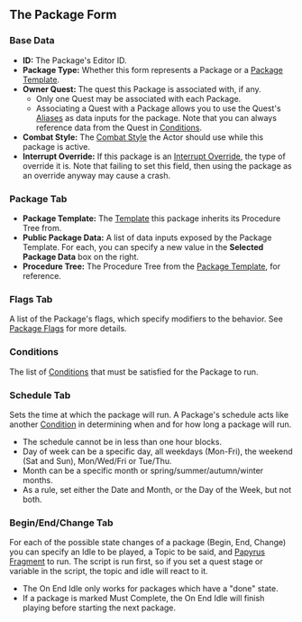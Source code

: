 ## The Package Form

### Base Data

-   **ID:** The Package's Editor ID.
-   **Package Type:** Whether this form represents a Package or a [Package Template](https://ck.uesp.net/wiki/Category:Package_Templates "Category:Package Templates").
-   **Owner Quest:** The quest this Package is associated with, if any.
    -   Only one Quest may be associated with each Package.
    -   Associating a Quest with a Package allows you to use the Quest's [Aliases](https://ck.uesp.net/wiki/Quest_Alias_Tab "Quest Alias Tab") as data inputs for the package. Note that you can always reference data from the Quest in [Conditions](https://ck.uesp.net/wiki/Conditions "Conditions").
-   **Combat Style:** The [Combat Style](https://ck.uesp.net/wiki/Combat_Style "Combat Style") the Actor should use while this package is active.
-   **Interrupt Override:** If this package is an [Interrupt Override](https://ck.uesp.net/wiki/Interrupt_Override_Packages "Interrupt Override Packages"), the type of override it is. Note that failing to set this field, then using the package as an override anyway may cause a crash.

### Package Tab

-   **Package Template:** The [Template](https://ck.uesp.net/wiki/Category:Package_Templates "Category:Package Templates") this package inherits its Procedure Tree from.
-   **Public Package Data:** A list of data inputs exposed by the Package Template. For each, you can specify a new value in the **Selected Package Data** box on the right.
-   **Procedure Tree:** The Procedure Tree from the [Package Template](https://ck.uesp.net/wiki/Category:Package_Templates "Category:Package Templates"), for reference.

### Flags Tab

A list of the Package's flags, which specify modifiers to the behavior. See [Package Flags](https://ck.uesp.net/wiki/Package_Flags "Package Flags") for more details.

### Conditions

The list of [Conditions](https://ck.uesp.net/wiki/Conditions "Conditions") that must be satisfied for the Package to run.

### Schedule Tab

Sets the time at which the package will run. A Package's schedule acts like another [Condition](https://ck.uesp.net/wiki/Condition "Condition") in determining when and for how long a package will run.

-   The schedule cannot be in less than one hour blocks.
-   Day of week can be a specific day, all weekdays (Mon-Fri), the weekend (Sat and Sun), Mon/Wed/Fri or Tue/Thu.
-   Month can be a specific month or spring/summer/autumn/winter months.
-   As a rule, set either the Date and Month, or the Day of the Week, but not both.

### Begin/End/Change Tab

For each of the possible state changes of a package (Begin, End, Change) you can specify an Idle to be played, a Topic to be said, and [Papyrus Fragment](https://ck.uesp.net/wiki/Package_Fragments "Package Fragments") to run. The script is run first, so if you set a quest stage or variable in the script, the topic and idle will react to it.

-   The On End Idle only works for packages which have a "done" state.
-   If a package is marked Must Complete, the On End Idle will finish playing before starting the next package.